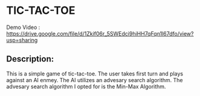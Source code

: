 # TIC-TAC-TOE

Demo Video : https://drive.google.com/file/d/1Zkif06r_5SWEdci9hiHH7qFqn1l67dfo/view?usp=sharing

## Description: 
This is a simple game of tic-tac-toe. The user takes first turn and plays against
an AI enmey. The AI utilizes an advesary search algorithm. The advesary search algorithm
I opted for is the Min-Max Algorithm.